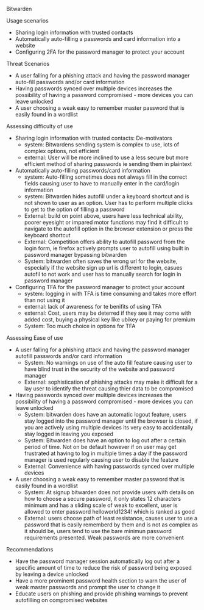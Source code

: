 Bitwarden

Usage scenarios
- Sharing login information with trusted contacts
- Automatically auto-filling a passwords and card information into a website 
- Configuring 2FA for the password manager to protect your account

Threat Scenarios
- A user falling for a phishing attack and having the password manager auto-fill passwords and/or card information
- Having passwords synced over multiple devices increases the possibility of having a password compromised - more devices you can leave unlocked 
- A user choosing a weak easy to remember master password that is easily found in a wordlist


Assessing difficulty of use 
- Sharing login information with trusted contacts: De-motivators
	- system: Bitwardens sending system is complex to use, lots of complex options, not efficient 
	- external: User will be more inclined to use a less secure but more efficient method of sharing passwords ie sending them in plaintext
- Automatically auto-filling passwords/card information
	- system: Auto-filling sometimes does not always fill in the correct fields causing user to have to manually enter in the card/login information
	- system: Bitwarden hides autofill under a keyboard shortcut and is not shown to user as an option. User has to perform multiple clicks to get to the option of filling a password
	- External: build on point above, users have less technical ability, poorer eyesight or impared motor functions may find it difficult to navigate to the autofill option in the browser extension or press the keyboard shortcut
	- External: Competition offers ability to autofill password from the login form, ie firefox actively prompts user to autofill using built in password manager bypassing bitwarden
	- System: bitwarden often saves the wrong url for the website, especially if the website sign up url is different to login, casues autofil to not work and user has to manually search for login in password manager
- Configuring TFA for the password manager to protect your account
	- system: logging in with TFA is time consuming and takes more effort than not using it
	- external: lack of awareness for te benifits of using TFA
	- external: Cost, users may be deterred if they see it may come with added cost, buying a physical key like ubikey or paying for premium
	- System: Too much choice in options for TFA

Assessing Ease of use
-  A user falling for a phishing attack and having the password manager autofill passwords and/or card information
	- System: No warnings on use of the auto fill feature causing user to have blind trust in the security of the website and password manager
	- External: sophistication of phishing attacks may make it difficult for a lay user to identify the threat causing thier data to be compromised
- Having passwords synced over multiple devices increases the possibility of having a password compromised - more devices you can leave unlocked 
	- System: bitwarden does have an automatic logout feature, users stay logged into the password manager until the browser is closed, if you are actively using multiple devices its very easy to accidentally stay logged in leaving you exposed
	- System: Bitwarden does have an option to log out after a certain period of time. Not on be default however if on user may get frustrated at having to log in multiple times a day if the password manager is used regularly causing user to disable the feature
	- External: Convenience with having passwords synced over multiple devices
- A user choosing a weak easy to remember master password that is easily found in a wordlist
	- System: At signup bitwarden does not provide users with details on how to choose a secure password, it only states 12 characters minimum and has a sliding scale of weak to excellent, user is allowed to enter password helloworld1234! which is ranked as good
	- External: users choose path of least resistance, causes user to use a password that is easily rememberd by them and is not as complex as it should be, users tend to use the bare minimun password requirements presented. Weak passwords are more convenient 

Recommendations  
- Have the password manager session automatically log out after a specific amount of time to reduce the risk of password being exposed by leaving a device unlocked  
- Have a more prominent password health section to warn the user of weak master passwords and prompt the user to change it
- Educate users on phishing and provide phishing warnings to prevent autofilling on compromised websites